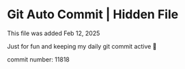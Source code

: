 # Git Auto Commit | Hidden File

This file was added Feb 12, 2025

Just for fun and keeping my daily git commit active 🤪

commit number: 11818
